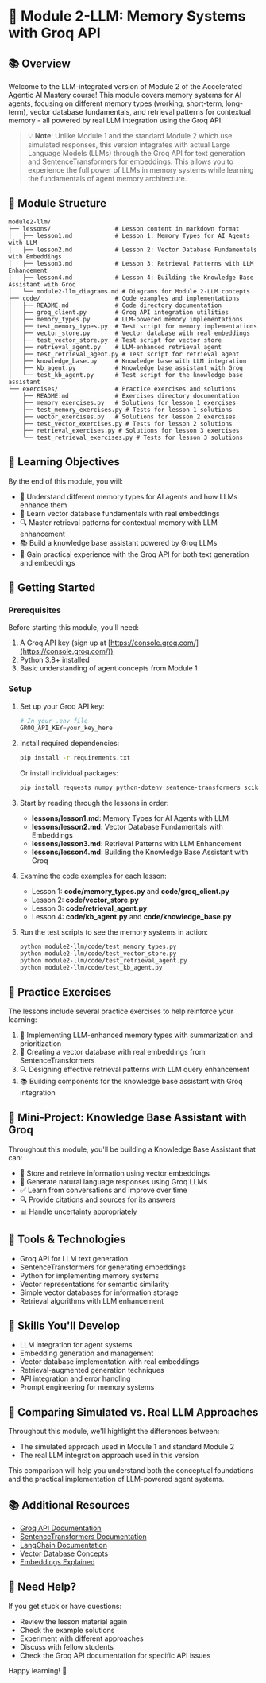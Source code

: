 # 🧠 Module 2-LLM: Memory Systems with Groq API

## 📚 Overview

Welcome to the LLM-integrated version of Module 2 of the Accelerated Agentic AI Mastery course! This module covers memory systems for AI agents, focusing on different memory types (working, short-term, long-term), vector database fundamentals, and retrieval patterns for contextual memory - all powered by real LLM integration using the Groq API.

> 💡 **Note**: Unlike Module 1 and the standard Module 2 which use simulated responses, this version integrates with actual Large Language Models (LLMs) through the Groq API for text generation and SentenceTransformers for embeddings. This allows you to experience the full power of LLMs in memory systems while learning the fundamentals of agent memory architecture.

## 📂 Module Structure

```
module2-llm/
├── lessons/                  # Lesson content in markdown format
│   ├── lesson1.md            # Lesson 1: Memory Types for AI Agents with LLM
│   ├── lesson2.md            # Lesson 2: Vector Database Fundamentals with Embeddings
│   ├── lesson3.md            # Lesson 3: Retrieval Patterns with LLM Enhancement
│   ├── lesson4.md            # Lesson 4: Building the Knowledge Base Assistant with Groq
│   └── module2-llm_diagrams.md # Diagrams for Module 2-LLM concepts
├── code/                     # Code examples and implementations
│   ├── README.md             # Code directory documentation
│   ├── groq_client.py        # Groq API integration utilities
│   ├── memory_types.py       # LLM-powered memory implementations
│   ├── test_memory_types.py  # Test script for memory implementations
│   ├── vector_store.py       # Vector database with real embeddings
│   ├── test_vector_store.py  # Test script for vector store
│   ├── retrieval_agent.py    # LLM-enhanced retrieval agent
│   ├── test_retrieval_agent.py # Test script for retrieval agent
│   ├── knowledge_base.py     # Knowledge base with LLM integration
│   ├── kb_agent.py           # Knowledge base assistant with Groq
│   └── test_kb_agent.py      # Test script for the knowledge base assistant
└── exercises/                # Practice exercises and solutions
    ├── README.md             # Exercises directory documentation
    ├── memory_exercises.py   # Solutions for lesson 1 exercises
    ├── test_memory_exercises.py # Tests for lesson 1 solutions
    ├── vector_exercises.py   # Solutions for lesson 2 exercises
    ├── test_vector_exercises.py # Tests for lesson 2 solutions
    ├── retrieval_exercises.py # Solutions for lesson 3 exercises
    └── test_retrieval_exercises.py # Tests for lesson 3 solutions
```

## 🎯 Learning Objectives

By the end of this module, you will:
- 🧠 Understand different memory types for AI agents and how LLMs enhance them
- 🔢 Learn vector database fundamentals with real embeddings
- 🔍 Master retrieval patterns for contextual memory with LLM enhancement
- 📚 Build a knowledge base assistant powered by Groq LLMs
- 🔄 Gain practical experience with the Groq API for both text generation and embeddings

## 🚀 Getting Started

### Prerequisites

Before starting this module, you'll need:
1. A Groq API key (sign up at [https://console.groq.com/](https://console.groq.com/))
2. Python 3.8+ installed
3. Basic understanding of agent concepts from Module 1

### Setup

1. Set up your Groq API key:
   ```python
   # In your .env file
   GROQ_API_KEY=your_key_here
   ```

2. Install required dependencies:
   ```bash
   pip install -r requirements.txt
   ```

   Or install individual packages:
   ```bash
   pip install requests numpy python-dotenv sentence-transformers scikit-learn
   ```

3. Start by reading through the lessons in order:
   - **lessons/lesson1.md**: Memory Types for AI Agents with LLM
   - **lessons/lesson2.md**: Vector Database Fundamentals with Embeddings
   - **lessons/lesson3.md**: Retrieval Patterns with LLM Enhancement
   - **lessons/lesson4.md**: Building the Knowledge Base Assistant with Groq

4. Examine the code examples for each lesson:
   - Lesson 1: **code/memory_types.py** and **code/groq_client.py**
   - Lesson 2: **code/vector_store.py**
   - Lesson 3: **code/retrieval_agent.py**
   - Lesson 4: **code/kb_agent.py** and **code/knowledge_base.py**

5. Run the test scripts to see the memory systems in action:
   ```
   python module2-llm/code/test_memory_types.py
   python module2-llm/code/test_vector_store.py
   python module2-llm/code/test_retrieval_agent.py
   python module2-llm/code/test_kb_agent.py
   ```

## 🧪 Practice Exercises

The lessons include several practice exercises to help reinforce your learning:
1. 🧠 Implementing LLM-enhanced memory types with summarization and prioritization
2. 🔢 Creating a vector database with real embeddings from SentenceTransformers
3. 🔍 Designing effective retrieval patterns with LLM query enhancement
4. 📚 Building components for the knowledge base assistant with Groq integration

## 📝 Mini-Project: Knowledge Base Assistant with Groq

Throughout this module, you'll be building a Knowledge Base Assistant that can:
- 📄 Store and retrieve information using vector embeddings
- 🧩 Generate natural language responses using Groq LLMs
- ✅ Learn from conversations and improve over time
- 🔍 Provide citations and sources for its answers
- 📊 Handle uncertainty appropriately

## 🔧 Tools & Technologies

- Groq API for LLM text generation
- SentenceTransformers for generating embeddings
- Python for implementing memory systems
- Vector representations for semantic similarity
- Simple vector databases for information storage
- Retrieval algorithms with LLM enhancement

## 🧠 Skills You'll Develop

- LLM integration for agent systems
- Embedding generation and management
- Vector database implementation with real embeddings
- Retrieval-augmented generation techniques
- API integration and error handling
- Prompt engineering for memory systems

## 🔄 Comparing Simulated vs. Real LLM Approaches

Throughout this module, we'll highlight the differences between:
- The simulated approach used in Module 1 and standard Module 2
- The real LLM integration approach used in this version

This comparison will help you understand both the conceptual foundations and the practical implementation of LLM-powered agent systems.

## 📚 Additional Resources

- [Groq API Documentation](https://console.groq.com/docs/quickstart)
- [SentenceTransformers Documentation](https://www.sbert.net/)
- [LangChain Documentation](https://python.langchain.com/docs/get_started/introduction)
- [Vector Database Concepts](https://www.pinecone.io/learn/vector-database/)
- [Embeddings Explained](https://platform.openai.com/docs/guides/embeddings)

## 🤔 Need Help?

If you get stuck or have questions:
- Review the lesson material again
- Check the example solutions
- Experiment with different approaches
- Discuss with fellow students
- Check the Groq API documentation for specific API issues

Happy learning! 🚀
